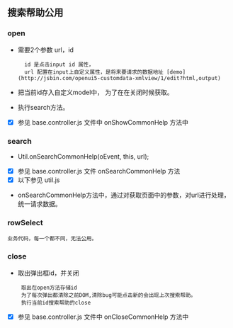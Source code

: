 ## 搜索帮助公用

### open 

* 需要2个参数 url，id

        id 是点击input id 属性，
        url 配置在input上自定义属性，是将来要请求的数据地址 [demo](http://jsbin.com/openui5-customdata-xmlview/1/edit?html,output)
* 把当前id存入自定义model中， 为了在在关闭时候获取。 
* 执行search方法。  
* [x] 参见 base.controller.js  文件中   onShowCommonHelp 方法中  

### search

* Util.onSearchCommonHelp(oEvent, this, url);
* [x] 参见 base.controller.js 文件 onSearchCommonHelp 方法  
* [x] 以下参见 util.js
* onSearchCommonHelp方法中，通过对获取页面中的参数，对url进行处理，统一请求数据。

### rowSelect

    业务代码，每一个都不同，无法公用。
    
### close

*  取出弹出框id，并关闭 

        取出在open方法存储id
        为了每次弹出都清除之前DOM,清除bug可能点击新的会出现上次搜索帮助。
        执行当前id搜索帮助的close
* [x] 参见 base.controller.js  文件中   onCloseCommonHelp 方法中  
